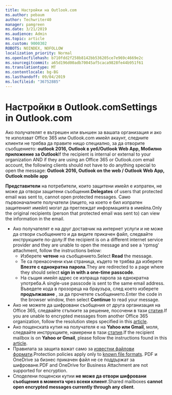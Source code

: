 ```yaml
---
title: Настройки на Outlook.com
ms.author: pebaum
author: Techwriter40
manager: pamgreen
ms.date: 3/21/2019
ms.audience: Admin
ms.topic: article
ms.custom: 9000302
ROBOTS: NOINDEX, NOFOLLOW
localization_priority: Normal
ms.openlocfilehash: b710fdd2f258b8142bb536205ce7e969c4669e2c
ms.sourcegitcommit: a65d196d00adb70045af5caca9828fe44b951f61
ms.translationtype: MT
ms.contentlocale: bg-BG
ms.lasthandoff: 09/04/2019
ms.locfileid: "36752885"
---
```

# <a name="settings-in-outlookcom"></a><span data-ttu-id="1ef8e-102">Настройки в Outlook.com</span><span class="sxs-lookup"><span data-stu-id="1ef8e-102">Settings in Outlook.com</span></span>

<span data-ttu-id="1ef8e-103">Ако получателят е вътрешен или външен за вашата организация и ако те използват Office 365 или Outlook.com имейл акаунт, следните клиенти не трябва да правите нищо специално, за да отворите съобщението: **outlook 2016, Outlook в уеб/Outlook Web App, Мобилно приложение за Outlook**</span><span class="sxs-lookup"><span data-stu-id="1ef8e-103">If the recipient is internal or external to your organization AND if they are using an Office 365 or Outlook.com email account, the following clients should not have to do anything special to open the message: **Outlook 2016, Outlook on the web / Outlook Web App, Outlook mobile app**</span></span>

<span data-ttu-id="1ef8e-104">**Представители** на потребители, които защитени имейл е изпратен, не може да отвори защитени съобщения.</span><span class="sxs-lookup"><span data-stu-id="1ef8e-104">**Delegates** of users that protected email was sent to, cannot open protected messages.</span></span> <span data-ttu-id="1ef8e-105">Само първоначалните получатели (лицето, на което е бил изпратен защитеният имейл) могат да преглеждат информацията в имейла.</span><span class="sxs-lookup"><span data-stu-id="1ef8e-105">Only the original recipients (person that protected email was sent to) can view the information in the email.</span></span>

- <span data-ttu-id="1ef8e-106">Ако получателят е на друг доставчик на интернет услуги и&nbsp;не може да отвори съобщението и да видите прикачен файл, следвайте инструкциите по-долу:</span><span class="sxs-lookup"><span data-stu-id="1ef8e-106">If the recipient is on a different internet service provider and they are&nbsp;unable to open the message and see a 'rpmsg' attachment, follow the instructions below:</span></span>
    - <span data-ttu-id="1ef8e-107">Изберете **четене** на съобщението.</span><span class="sxs-lookup"><span data-stu-id="1ef8e-107">Select **Read** the message.</span></span>
    - <span data-ttu-id="1ef8e-108">Те са пренасочени към страница, където те трябва да изберете **Влезте с еднократна парола**.</span><span class="sxs-lookup"><span data-stu-id="1ef8e-108">They are redirected to a page where they should select **sign in with a one-time passcode**.</span></span>
    - <span data-ttu-id="1ef8e-109">На същия имейл адрес се изпраща парола за еднократна употреба.</span><span class="sxs-lookup"><span data-stu-id="1ef8e-109">A single-use passcode is sent to the same email address.</span></span> <span data-ttu-id="1ef8e-110">Въведете кода в прозореца на браузъра, след което изберете **продължаване** , за да прочетете съобщението.</span><span class="sxs-lookup"><span data-stu-id="1ef8e-110">Enter the code in the browser window, then select **Continue** to read your message.</span></span>
- <span data-ttu-id="1ef8e-111">Ако не можете да шифровани съобщения от друга организация на Office 365, следвайте стъпките за решение, посочени в тази [статия](https://support.office.com/article/known-issues-opening-irm-protected-emails-sent-from-users-in-other-office-365-organizations-0dec0593-a05d-4aa2-8445-9311ebab3164).</span><span class="sxs-lookup"><span data-stu-id="1ef8e-111">If you are unable to encrypted messages from another Office 365 organization, follow the resolution steps specified in this [article](https://support.office.com/article/known-issues-opening-irm-protected-emails-sent-from-users-in-other-office-365-organizations-0dec0593-a05d-4aa2-8445-9311ebab3164).</span></span>
- <span data-ttu-id="1ef8e-112">Ако пощенската кутия на получателя е на **Yahoo или Gmail**, моля, следвайте</span> инструкциите, намерени в тази [статия](https://support.office.com/article/how-do-i-open-a-protected-message-1157a286-8ecc-4b1e-ac43-2a608fbf3098).</span><span class="sxs-lookup"><span data-stu-id="1ef8e-112">If the recipient mailbox is on **Yahoo or Gmail**, please follow the instructions</span> found in this [article](https://support.office.com/article/how-do-i-open-a-protected-message-1157a286-8ecc-4b1e-ac43-2a608fbf3098).</span></span>
- <span data-ttu-id="1ef8e-113">Правилата за защита важат само за [известни файлови формати](https://docs.microsoft.com/azure/information-protection/rms-client/client-admin-guide-file-types).</span><span class="sxs-lookup"><span data-stu-id="1ef8e-113">Protection policies apply only to [known file formats](https://docs.microsoft.com/azure/information-protection/rms-client/client-admin-guide-file-types).</span></span> <span data-ttu-id="1ef8e-114">PDF и OneDrive за бизнес прикачен файл не се поддържат за шифроване.</span><span class="sxs-lookup"><span data-stu-id="1ef8e-114">PDF and OneDrive for Business Attachment are not supported for encryption.</span></span>
- <span data-ttu-id="1ef8e-115">Споделени пощенски кутии **не може да отвори шифровани съобщения в момента чрез всеки клиент**.</span><span class="sxs-lookup"><span data-stu-id="1ef8e-115">Shared mailboxes **cannot open encrypted messages currently through any client**.</span></span> 
